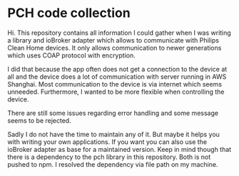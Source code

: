 # PCH code collection

Hi. This repository contains all information I could gather when I was writing a library and ioBroker adapter which allows to communicate with Philips Clean Home devices. It only allows communication to newer generations which uses COAP protocol with encryption.

I did that because the app often does not get a connection to the device at all and the device does a lot of communication with server running in AWS Shanghai. Most communication to the device is via internet which seems unneeded. Furthermore, I wanted to be more flexible when controlling the device.

There are still some issues regarding error handling and some message seems to be rejected.

Sadly I do not have the time to maintain any of it. But maybe it helps you with writing your own applications. If you want you can also use the ioBroker adapter as base for a maintained version. Keep in mind though that there is a dependency to the pch library in this repository. Both is not pushed to npm. I resolved the dependency via file path on my machine.

